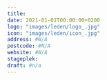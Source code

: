 ```yaml
---
title: 
date: 2021-01-01T00:00:00+0200
logo: "images/leden/logo_.jpg"
icon: "images/leden/icon_.jpg"
address: #N/A
postcode: #N/A
website: #N/A
stageplek: 
draft: #n/a
---
```


